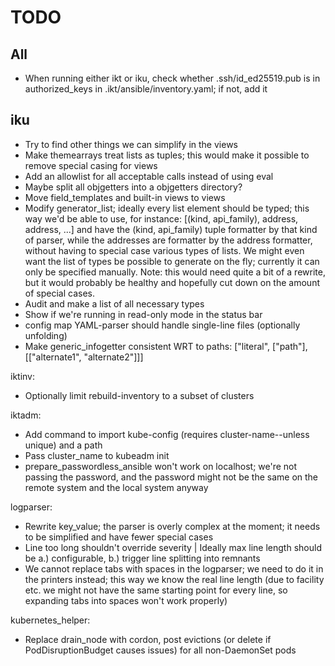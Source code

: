 # TODO
## All
* When running either ikt or iku, check whether .ssh/id_ed25519.pub is in authorized_keys
  in .ikt/ansible/inventory.yaml; if not, add it

## iku
* Try to find other things we can simplify in the views
* Make themearrays treat lists as tuples; this would make it possible to remove special casing for views
* Add an allowlist for all acceptable calls instead of using eval
* Maybe split all objgetters into a objgetters directory?
* Move field_templates and built-in views to views
* Modify generator_list; ideally every list element should be typed;
  this way we'd be able to use, for instance:
  [(kind, api_family), address, address, ...]
  and have the (kind, api_family) tuple formatter by that kind of parser,
  while the addresses are formatter by the address formatter,
  without having to special case various types of lists.
  We might even want the list of types be possible to generate on the fly;
  currently it can only be specified manually.
  Note: this would need quite a bit of a rewrite, but it would probably be healthy
  and hopefully cut down on the amount of special cases.
* Audit and make a list of all necessary types
* Show if we're running in read-only mode in the status bar
* config map YAML-parser should handle single-line files (optionally unfolding)
* Make generic_infogetter consistent WRT to paths:
  ["literal", ["path"], [["alternate1", "alternate2"]]]

iktinv:
* Optionally limit rebuild-inventory to a subset of clusters

iktadm:
* Add command to import kube-config (requires cluster-name--unless unique) and a path
* Pass cluster_name to kubeadm init
* prepare_passwordless_ansible won't work on localhost; we're not passing the password,
  and the password might not be the same on the remote system and the local system anyway

logparser:
* Rewrite key_value; the parser is overly complex at the moment; it needs to be simplified
  and have fewer special cases
* Line too long shouldn't override severity
  | Ideally max line length should be a.) configurable, b.) trigger line splitting into remnants
* We cannot replace tabs with spaces in the logparser; we need to do it in the printers instead;
  this way we know the real line length (due to facility etc. we might not have the same starting point
  for every line, so expanding tabs into spaces won't work properly)

kubernetes_helper:
* Replace drain_node with cordon, post evictions (or delete if PodDisruptionBudget causes issues)
  for all non-DaemonSet pods
